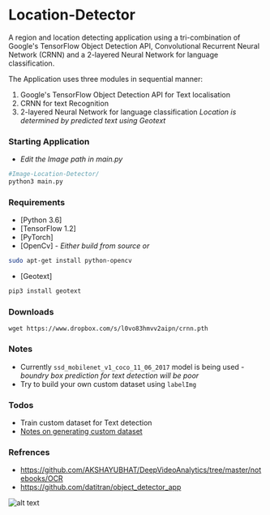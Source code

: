 # Location-Detector

A region and location detecting application using a tri-combination of Google's TensorFlow Object Detection API,  Convolutional Recurrent Neural Network (CRNN) and a 2-layered Neural Network for language classification.

The Application uses three modules in sequential manner:
1. Google's TensorFlow Object Detection API for Text localisation
2. CRNN for text Recognition
3. 2-layered Neural Network for language classification
*Location is determined by predicted text using Geotext*

### Starting Application
- *Edit the Image path in main.py*
```sh
#Image-Location-Detector/
python3 main.py
```
### Requirements
-  [Python 3.6]
-  [TensorFlow 1.2]
-  [PyTorch]
-  [OpenCv] - *Either build from source or*
```sh
sudo apt-get install python-opencv
```
* [Geotext]
```sh
pip3 install geotext
```
### Downloads
    wget https://www.dropbox.com/s/l0vo83hmvv2aipn/crnn.pth

### Notes
 - Currently `ssd_mobilenet_v1_coco_11_06_2017` model is being used - *boundry box prediction for text detection will be poor*
 - Try to build your own custom dataset using `labelImg`

### Todos 
 - Train custom dataset for Text detection 
 - [Notes on generating custom dataset](http://androidkt.com/train-object-detection/)

### Refrences
 - https://github.com/AKSHAYUBHAT/DeepVideoAnalytics/tree/master/notebooks/OCR
 - https://github.com/datitran/object_detector_app

![alt text](https://raw.githubusercontent.com/manish7294/Image-Location-Detector/master/Screenshot%20from%202017-10-28%2010-37-42.png)
